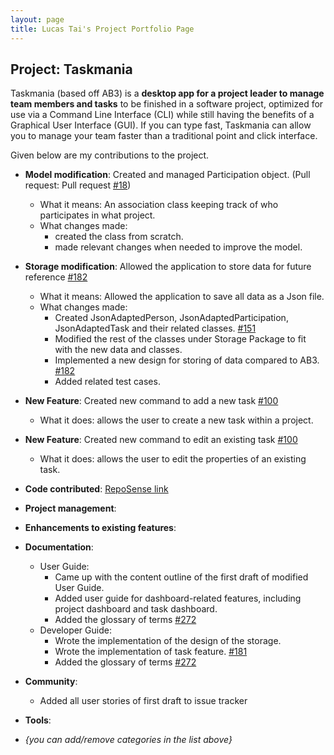 ```yaml
---
layout: page
title: Lucas Tai's Project Portfolio Page
---
```


## Project: Taskmania

Taskmania (based off AB3) is a **desktop app for a project leader to manage team members and tasks** to be finished in a
 software project, optimized for use via a Command Line Interface (CLI) while still having the benefits of a 
 Graphical User Interface (GUI). If you can type fast, Taskmania can allow you to manage your team faster than 
 a traditional point and click interface.
 
Given below are my contributions to the project.

* **Model modification**: Created and managed Participation object. (Pull request: Pull request [\#18](https://github.com/AY2021S1-CS2103T-W10-3/tp/pull/18))
  * What it means: An association class keeping track of who participates in what project.
  * What changes made: 
    * created the class from scratch.
    * made relevant changes when needed to improve the model.
        
* **Storage modification**: Allowed the application to store data for future reference [\#182](https://github.com/AY2021S1-CS2103T-W10-3/tp/pull/182)
  * What it means: Allowed the application to save all data as a Json file.
  * What changes made:
    * Created JsonAdaptedPerson, JsonAdaptedParticipation, JsonAdaptedTask and their related classes. [\#151](https://github.com/AY2021S1-CS2103T-W10-3/tp/pull/151)
    * Modified the rest of the classes under Storage Package to fit with the new data and classes.
    * Implemented a new design for storing of data compared to AB3. [\#182](https://github.com/AY2021S1-CS2103T-W10-3/tp/pull/182)
    * Added related test cases. 
  
* **New Feature**: Created new command to add a new task [\#100](https://github.com/AY2021S1-CS2103T-W10-3/tp/pull/100)
    * What it does: allows the user to create a new task within a project.
    
* **New Feature**: Created new command to edit an existing task [\#100](https://github.com/AY2021S1-CS2103T-W10-3/tp/pull/100)
    * What it does: allows the user to edit the properties of an existing task.

* **Code contributed**: [RepoSense link](https://nus-cs2103-ay2021s1.github.io/tp-dashboard/#breakdown=true&search=&sort=groupTitle&sortWithin=title&since=2020-08-14&timeframe=commit&mergegroup=&groupSelect=groupByRepos&checkedFileTypes=docs~functional-code~test-code~other&tabOpen=true&tabType=authorship&zFR=false&tabAuthor=lucastai98&tabRepo=AY2021S1-CS2103T-W10-3%2Ftp%5Bmaster%5D&authorshipIsMergeGroup=false&authorshipFileTypes=docs~functional-code)

* **Project management**:

* **Enhancements to existing features**:

* **Documentation**:
  * User Guide:
    * Came up with the content outline of the first draft of modified User Guide.
    * Added user guide for dashboard-related features, including project dashboard and task dashboard.
    * Added the glossary of terms [\#272](https://github.com/AY2021S1-CS2103T-W10-3/tp/pull/272)
  * Developer Guide:
    * Wrote the implementation of the design of the storage.
    * Wrote the implementation of task feature. [\#181](https://github.com/AY2021S1-CS2103T-W10-3/tp/pull/181)
    * Added the glossary of terms [\#272](https://github.com/AY2021S1-CS2103T-W10-3/tp/pull/272)

* **Community**:
  * Added all user stories of first draft to issue tracker

* **Tools**:

* _{you can add/remove categories in the list above}_
